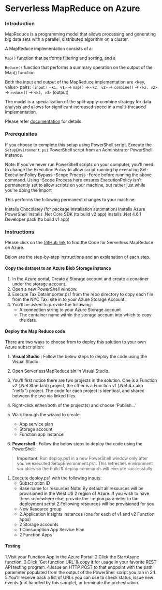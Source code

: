 # Serverless MapReduce on Azure

### Introduction

MapReduce is a programming model that allows processing and generating big data sets with a parallel, distributed algorithm on a cluster.

A MapReduce implementation consists of a:

`Map()` function that performs filtering and sorting, and a

`Reduce()` function that performs a summary operation on the output of the Map() function

Both the input and output of the MapReduce implementation are <key, value> pairs: `(input) <k1, v1>` -> `map()` -> `<k2, v2>` -> `combine()` -> `<k2, v2>` -> `reduce()` -> `<k3, v3>` (output)

The model is a specialization of the split-apply-combine strategy for data analysis and allows for significant increased speed in a multi-threaded implementation.

Please refer [documentation](https://docs.microsoft.com/en-us/samples/azure-samples/durablefunctions-mapreduce-dotnet/big-data-processing-serverless-mapreduce-on-azure/) for details.

### Prerequisites

If you choose to complete this setup using PowerShell script. Execute the `SetupEnvironment.ps1` PowerShell script from an Administrator PowerShell instance.

Note: If you've never run PowerShell scripts on your computer, you'll need to change the Execution Policy to allow script running by executing Set-ExecutionPolicy Bypass -Scope Process -Force before running the above command. Using -Scope Process here ensures ExecutionPolicy isn't permanently set to allow scripts on your machine, but rather just while you're doing the import

This performs the following permanent changes to your machine:

Installs Chocolatey (for package installation automation)
Installs Azure PowerShell
Installs .Net Core SDK (to build v2 app)
Installs .Net 4.6.1 Developer pack (to build v1 app)

### Instructions

Please click on the [GitHub link](https://github.com/Azure-Samples/durablefunctions-mapreduce-dotnet/tree/master/) to find the Code for Serverless MapReduce on Azure.

Below are the step-by-step instructions and an explanation of each step.

#### Copy the dataset to an Azure Blob Storage instance

1. In the Azure portal, Create a Storage account and create a conatiner under the storage account.
2. Open a new PowerShell window.
2. Execute TaxiDataImporter.ps1 from the repo directory to copy each file from the NYC Taxi site in to your Azure Storage Account.
3. You'll be asked to provide the following:
	- A connection string to your Azure Storage account
	- The container name within the storage account into which to copy the data.

#### Deploy the Map Reduce code

There are two ways to choose from to deploy this solution to your own Azure subscription:

1. **Visual Studio** : Follow the below steps to deploy the code using the Visual Studio:
1. Open ServerlessMapReduce.sln in Visual Studio.
2. You'll first notice there are two projects in the solution. One is a Function v2 (.Net Standard) project, the other is a Function v1 (.Net 4.x aka "netfx") project. The code for each project is identical, and shared between the two via linked files.
3. Right-click either/both of the project(s) and choose 'Publish...'
4. Walk through the wizard to create: 
	- App service plan
	- Storage account
	- Function app instance

2. **Powershell** : Follow the below steps to deploy the code using the PowerShell:

> **Important**: Run deploy.ps1 in a new PowerShell window only after you've executed SetupEnvironment.ps1. This refreshes environment variables so the build & deploy commands will execute successfully

1. Execute deploy.ps1 with the following inputs:
	- Subscription ID
	- Base name for resources
   Note: By default all resources will be provisioned in the West US 2 region of Azure. If you wish to have them somewhere else, provide the -region parameter to the deployment script
2.Following resources will be provisioned for you
	- New Resource group
	- 2 Application Insights instances (one for each of v1 and v2 Function apps)
	- 2 Storage accounts
	- 1 Consumption App Service Plan
	- 2 Function Apps

#### Testing
1.Visit your Function App in the Azure Portal.
2.Click the StartAsync function.
3.Click 'Get function URL' & copy it for usage in your favorite REST API testing program.
4.Issue an HTTP POST to that endpoint with the path parameter populated from the output of the PowerShell script you ran in 2.1.
5.You'll receive back a list of URLs you can use to check status, issue new events (not handled by this sample), or terminate the orchestration.




